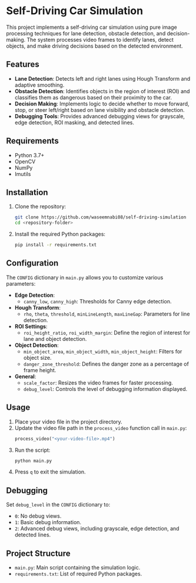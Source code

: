 # Self-Driving Car Simulation

This project implements a self-driving car simulation using pure image processing techniques for lane detection, obstacle detection, and decision-making. The system processes video frames to identify lanes, detect objects, and make driving decisions based on the detected environment.

## Features

- **Lane Detection**: Detects left and right lanes using Hough Transform and adaptive smoothing.
- **Obstacle Detection**: Identifies objects in the region of interest (ROI) and classifies them as dangerous based on their proximity to the car.
- **Decision Making**: Implements logic to decide whether to move forward, stop, or steer left/right based on lane visibility and obstacle detection.
- **Debugging Tools**: Provides advanced debugging views for grayscale, edge detection, ROI masking, and detected lines.

## Requirements

- Python 3.7+
- OpenCV
- NumPy
- Imutils

## Installation

1. Clone the repository:
   ```bash
   git clone https://github.com/waseemnabi08/self-driving-simulation
   cd <repository-folder>
   ```
2. Install the required Python packages:
   ```bash
   pip install -r requirements.txt
   ```

## Configuration

The `CONFIG` dictionary in `main.py` allows you to customize various parameters:

- **Edge Detection**:
  - `canny_low`, `canny_high`: Thresholds for Canny edge detection.
- **Hough Transform**:
  - `rho`, `theta`, `threshold`, `minLineLength`, `maxLineGap`: Parameters for line detection.
- **ROI Settings**:
  - `roi_height_ratio`, `roi_width_margin`: Define the region of interest for lane and object detection.
- **Object Detection**:
  - `min_object_area`, `min_object_width`, `min_object_height`: Filters for object size.
  - `danger_zone_threshold`: Defines the danger zone as a percentage of frame height.
- **General**:
  - `scale_factor`: Resizes the video frames for faster processing.
  - `debug_level`: Controls the level of debugging information displayed.

## Usage

1. Place your video file in the project directory.
2. Update the video file path in the `process_video` function call in `main.py`:
   ```python
   process_video("<your-video-file>.mp4")
   ```
3. Run the script:
   ```bash
   python main.py
   ```
4. Press `q` to exit the simulation.

## Debugging

Set `debug_level` in the `CONFIG` dictionary to:
- `0`: No debug views.
- `1`: Basic debug information.
- `2`: Advanced debug views, including grayscale, edge detection, and detected lines.

## Project Structure

- `main.py`: Main script containing the simulation logic.
- `requirements.txt`: List of required Python packages.

